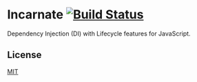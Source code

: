 # Incarnate [![Build Status](https://travis-ci.org/resistdesign/incarnate.svg?branch=master)](https://travis-ci.org/resistdesign/incarnate)

Dependency Injection (DI) with Lifecycle features for JavaScript.

## License

[MIT](LICENSE.txt)
